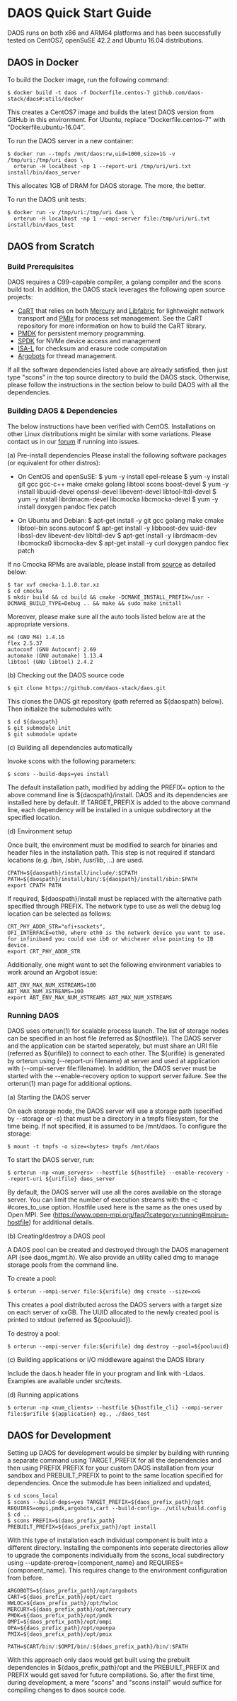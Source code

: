 # DAOS Quick Start Guide

DAOS runs on both x86 and ARM64 platforms and has been successfully tested on CentOS7, openSuSE 42.2 and Ubuntu 16.04 distributions.

## DAOS in Docker

To build the Docker image, run the following command:

    $ docker build -t daos -f Dockerfile.centos-7 github.com/daos-stack/daos#:utils/docker

This creates a CentOS7 image and builds the latest DAOS version from GitHub in this environment.
For Ubuntu, replace "Dockerfile.centos-7" with "Dockerfile.ubuntu-16.04".

To run the DAOS server in a new container:

    $ docker run --tmpfs /mnt/daos:rw,uid=1000,size=1G -v /tmp/uri:/tmp/uri daos \
      orterun -H localhost -np 1 --report-uri /tmp/uri/uri.txt install/bin/daos_server

This allocates 1GB of DRAM for DAOS storage. The more, the better.

To run the DAOS unit tests:

    $ docker run -v /tmp/uri:/tmp/uri daos \
      orterun -H localhost -np 1 --ompi-server file:/tmp/uri/uri.txt install/bin/daos_test

## DAOS from Scratch

### Build Prerequisites

DAOS requires a C99-capable compiler, a golang compiler and the scons build tool. In addition, the DAOS stack leverages the following open source projects:
- [CaRT](https://github.com/daos-stack/cart) that relies on both [Mercury](https://mercury-hpc.github.io) and [Libfabric](https://ofiwg.github.io/libfabric/) for lightweight network transport and [PMIx](https://github.com/pmix/master) for process set management. See the CaRT repository for more information on how to build the CaRT library.
- [PMDK](https://github.com/pmem/pmdk.git) for persistent memory programming.
- [SPDK](http://spdk.io) for NVMe device access and management
- [ISA-L](https://github.com/01org/isa-l) for checksum and erasure code computation
- [Argobots](https://github.com/pmodels/argobots) for thread management.

If all the software dependencies listed above are already satisfied, then just type "scons" in the top source directory to build the DAOS stack. Otherwise, please follow the instructions in the section below to build DAOS with all the dependencies.

### Building DAOS & Dependencies

The below instructions have been verified with CentOS. Installations on other Linux distributions might be similar with some variations. Please contact us in our [forum](users@daos.groups.io) if running into issues.

(a) Pre-install dependencies
Please install the following software packages (or equivalent for other distros):

- On CentOS and openSuSE:
    $ yum -y install epel-release
    $ yum -y install git gcc gcc-c++ make cmake golang libtool scons boost-devel
    $ yum -y install libuuid-devel openssl-devel libevent-devel libtool-ltdl-devel
    $ yum -y install librdmacm-devel libcmocka libcmocka-devel
    $ yum -y install doxygen pandoc flex patch

- On Ubuntu and Debian:
    $ apt-get install -y git gcc golang make cmake libtool-bin scons autoconf
    $ apt-get install -y libboost-dev uuid-dev libssl-dev libevent-dev libltdl-dev
    $ apt-get install -y librdmacm-dev libcmocka0 libcmocka-dev
    $ apt-get install -y curl doxygen pandoc flex patch

If no Cmocka RPMs are available, please install from [source](https://cmocka.org/files/1.1/cmocka-1.1.0.tar.xz) as detailed below:

    $ tar xvf cmocka-1.1.0.tar.xz
    $ cd cmocka
    $ mkdir build && cd build && cmake -DCMAKE_INSTALL_PREFIX=/usr -DCMAKE_BUILD_TYPE=Debug .. && make && sudo make install

Moreover, please make sure all the auto tools listed below are at the appropriate versions.

    m4 (GNU M4) 1.4.16
    flex 2.5.37
    autoconf (GNU Autoconf) 2.69
    automake (GNU automake) 1.13.4
    libtool (GNU libtool) 2.4.2

(b) Checking out the DAOS source code

    $ git clone https://github.com/daos-stack/daos.git

This clones the DAOS git repository (path referred as \${daospath} below). Then initialize the submodules with:

    $ cd ${daospath}
    $ git submodule init
    $ git submodule update

(c) Building all dependencies automatically

Invoke scons with the following parameters:

    $ scons --build-deps=yes install

The default installation path, modified by adding the PREFIX= option to the above command line is \${daospath}/install.   DAOS and its dependencies are installed here by default.   If TARGET\_PREFIX is added to the above command line, each dependency will be installed in a unique subdirectory at the specified location.

(d) Environment setup

Once built, the environment must be modified to search for binaries and header files in the installation path. This step is not required if standard locations (e.g. /bin, /sbin, /usr/lib, ...) are used.

    CPATH=${daospath}/install/include/:$CPATH
    PATH=${daospath}/install/bin/:${daospath}/install/sbin:$PATH
    export CPATH PATH

If required, \${daospath}/install must be replaced with the alternative path specified through PREFIX. The network type to use as well the debug log location can be selected as follows:

    CRT_PHY_ADDR_STR="ofi+sockets",
	OFI_INTERFACE=eth0, where eth0 is the network device you want to use.
	for infiniband you could use ib0 or whichever else pointing to IB device.
    export CRT_PHY_ADDR_STR

Additionally, one might want to set the following environment variables to work around an Argobot issue:

    ABT_ENV_MAX_NUM_XSTREAMS=100
    ABT_MAX_NUM_XSTREAMS=100
    export ABT_ENV_MAX_NUM_XSTREAMS ABT_MAX_NUM_XSTREAMS

### Running DAOS

DAOS uses orterun(1) for scalable process launch. The list of storage nodes can be specified in an host file (referred as \${hostfile}). The DAOS server and the application can be started seperately, but must share an URI file (referred as \${urifile}) to connect to each other. The \${urifile} is generated by orterun using (\-\-report-uri filename) at server and used at application with (\-\-ompi-server file:filename). In addition, the DAOS server must be started with the \-\-enable-recovery option to support server failure. See the orterun(1) man page for additional options.

(a) Starting the DAOS server

On each storage node, the DAOS server will use a storage path (specified by --storage or -s) that must be a directory in a tmpfs filesystem, for the time being. If not specified, it is assumed to be /mnt/daos. To configure the storage:

    $ mount -t tmpfs -o size=<bytes> tmpfs /mnt/daos

To start the DAOS server, run:

    $ orterun -np <num_servers> --hostfile ${hostfile} --enable-recovery --report-uri ${urifile} daos_server

By default, the DAOS server will use all the cores available on the storage server. You can limit the number of execution streams with the -c #cores\_to\_use option.
Hostfile used here is the same as the ones used by Open MPI. See (https://www.open-mpi.org/faq/?category=running#mpirun-hostfile) for additional details.

(b) Creating/destroy a DAOS pool

A DAOS pool can be created and destroyed through the DAOS management API (see  daos\_mgmt.h). We also provide an utility called dmg to manage storage pools from the command line.

To create a pool:

    $ orterun --ompi-server file:${urifile} dmg create --size=xxG

This creates a pool distributed across the DAOS servers with a target size on each server of xxGB. The UUID allocated to the newly created pool is printed to stdout (referred as \${pooluuid}).

To destroy a pool:

    $ orterun --ompi-server file:${urifile} dmg destroy --pool=${pooluuid}

(c) Building applications or I/O middleware against the DAOS library

Include the daos.h header file in your program and link with -Ldaos. Examples are available under src/tests.

(d) Running applications

    $ orterun -np <num_clients> --hostfile ${hostfile_cli} --ompi-server file:$urifile ${application} eg., ./daos_test

## DAOS for Development

Setting up DAOS for development would be simpler by building with running a separate command using TARGET\_PREFIX for all the dependencies and then using PREFIX PREFIX for your custom DAOS installation from your sandbox and PREBUILT\_PREFIX to point to the same location specified for dependencies. Once the submodule has been initialized and updated,

    $ cd scons_local
    $ scons --build-deps=yes TARGET_PREFIX=${daos_prefix_path}/opt REQUIRES=ompi,pmdk,argobots,cart --build-config=../utils/build.config
    $ cd ..
    $ scons PREFIX=$(daos_prefix_path} PREBUILT_PREFIX=${daos_prefix_path}/opt install

With this type of installation each individual component is built into a different directory. Installing the components into seperate directories allow to upgrade the components individually from the scons_local subdirectory using --update-prereq={component\_name} and REQUIRES={component\_name}. This requires change to the environment configuration from before.

    ARGOBOTS=${daos_prefix_path}/opt/argobots
    CART=${daos_prefix_path}/opt/cart
    HWLOC=${daos_prefix_path}/opt/hwloc
    MERCURY=${daos_prefix_path}/opt/mercury
    PMDK=${daos_prefix_path}/opt/pmdk
    OMPI=${daos_prefix_path}/opt/ompi
    OPA=${daos_prefix_path}/opt/openpa
    PMIX=${daos_prefix_path}/opt/pmix

    PATH=$CART/bin/:$OMPI/bin/:${daos_prefix_path}/bin/:$PATH

With this approach only daos would get built using the prebuilt dependencies in ${daos_prefix_path}/opt and the PREBUILT_PREFIX and PREFIX would get saved for future compilations. So, after the first time, during development, a mere "scons" and "scons install" would suffice for compiling changes to daos source code.
